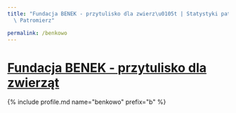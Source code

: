 ```yaml
---
title: "Fundacja BENEK - przytulisko dla zwierz\u0105t | Statystyki patronite.pl |\
  \ Patromierz"

permalink: /benkowo
---
```


# [Fundacja BENEK - przytulisko dla zwierząt](https://patronite.pl/benkowo)

{% include profile.md name="benkowo" prefix="b" %}
